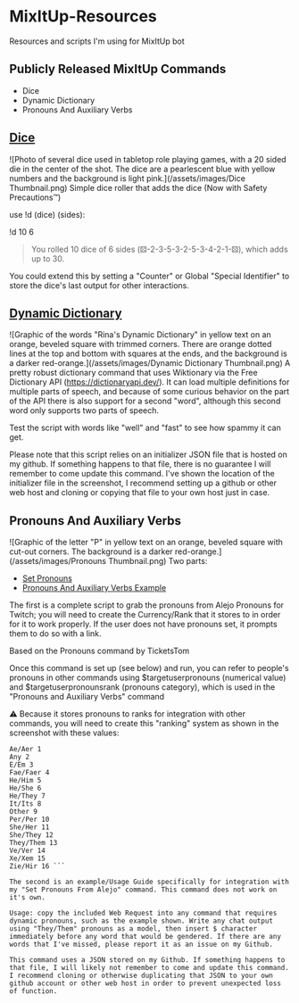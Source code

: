 # MixItUp-Resources
Resources and scripts I'm using for MixItUp bot

## Publicly Released MixItUp Commands
- Dice
- Dynamic Dictionary
- Pronouns And Auxiliary Verbs

## [Dice](https://mixitupapp.com/community/command/45c6cd17-384b-4039-b874-6b581824f3de)
![Photo of several dice used in tabletop role playing games, with a 20 sided die in the center of the shot. The dice are a pearlescent blue with yellow numbers and the background is light pink.](/assets/images/Dice Thumbnail.png)
Simple dice roller that adds the dice (Now with Safety Precautions™)

use !d (dice) (sides):

!d 10 6
> You rolled 10 dice of 6 sides (⚄-2-3-5-3-2-5-3-4-2-1-⚄), which adds up to 30.

You could extend this by setting a "Counter" or Global "Special Identifier" to store the dice's last output for other interactions.

## [Dynamic Dictionary](https://mixitupapp.com/community/command/b3953d70-a866-455d-98ca-ce337914a8dd)
![Graphic of the words "Rina's Dynamic Dictionary" in yellow text on an orange, beveled square with trimmed corners. There are orange dotted lines at the top and bottom with squares at the ends, and the background is a darker red-orange.](/assets/images/Dynamic Dictionary Thumbnail.png)
A pretty robust dictionary command that uses Wiktionary via the Free Dictionary API (https://dictionaryapi.dev/). It can load multiple definitions for multiple parts of speech, and because of some curious behavior on the part of the API there is also support for a second "word", although this second word only supports two parts of speech. 

Test the script with words like "well" and "fast" to see how spammy it can get.

Please note that this script relies on an initializer JSON file that is hosted on my github. If something happens to that file, there is no guarantee I will remember to come update this command. I've shown the location of the initializer file in the screenshot, I recommend setting up a github or other web host and cloning or copying that file to your own host just in case.

## Pronouns And Auxiliary Verbs
![Graphic of the letter "P" in yellow text on an orange, beveled square with cut-out corners. The background is a darker red-orange.](/assets/images/Pronouns Thumbnail.png)
Two parts: 
- [Set Pronouns](https://mixitupapp.com/community/command/5dae9acf-6102-4cce-8e7e-45b04ef7257c)
- [Pronouns And Auxiliary Verbs Example](https://mixitupapp.com/community/command/79f1d101-9907-424c-8b21-967340f67f46)

The first is a complete script to grab the pronouns from Alejo Pronouns for Twitch; you will need to create the Currency/Rank that it stores to in order for it to work properly. If the user does not have pronouns set, it prompts them to do so with a link.

Based on the Pronouns command by TicketsTom

Once this command is set up (see below) and run, you can refer to people's pronouns in other commands using $targetuserpronouns (numerical value) and $targetuserpronounsrank (pronouns category), which is used in the "Pronouns and Auxiliary Verbs" command

⚠ Because it stores pronouns to ranks for integration with other commands, you will need to create this "ranking" system as shown in the screenshot with these values:
``` Unset 0
Ae/Aer 1
Any 2
E/Em 3
Fae/Faer 4
He/Him 5
He/She 6
He/They 7
It/Its 8
Other 9
Per/Per 10
She/Her 11
She/They 12
They/Them 13
Ve/Ver 14
Xe/Xem 15
Zie/Hir 16 ```

The second is an example/Usage Guide specifically for integration with my "Set Pronouns From Alejo" command. This command does not work on it's own. 

Usage: copy the included Web Request into any command that requires dynamic pronouns, such as the example shown. Write any chat output using "They/Them" pronouns as a model, then insert $ character immediately before any word that would be gendered. If there are any words that I've missed, please report it as an issue on my Github.

This command uses a JSON stored on my Github. If something happens to that file, I will likely not remember to come and update this command. I recommend cloning or otherwise duplicating that JSON to your own github account or other web host in order to prevent unexpected loss of function. 